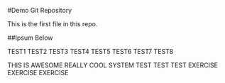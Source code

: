 #Demo Git Repository

This is the first file in this repo.

##Ipsum Below

TEST1
TEST2
TEST3
TEST4
TEST5
TEST6
TEST7
TEST8

THIS IS AWESOME
REALLY COOL SYSTEM
TEST TEST TEST
EXERCISE EXERCISE EXERCISE